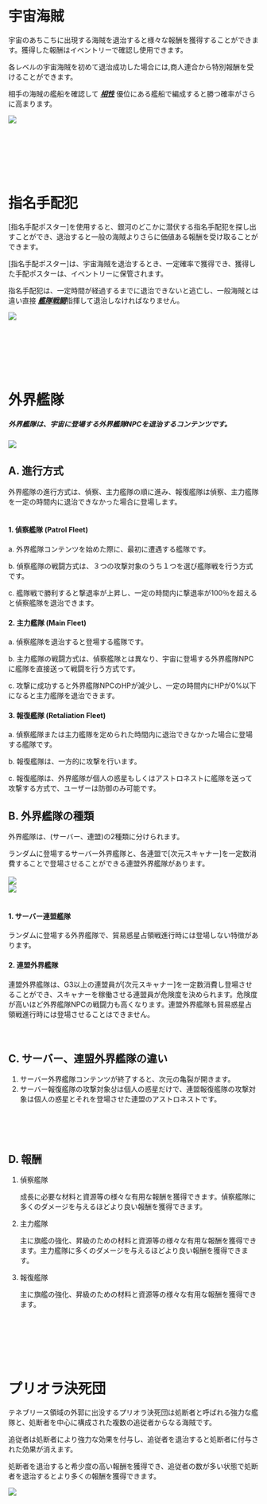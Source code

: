 ﻿# 宇宙海賊

 宇宙のあちこちに出現する海賊を退治すると様々な報酬を獲得することができます。獲得した報酬はイベントリーで確認し使用できます。

各レベルの宇宙海賊を初めて退治成功した場合には,商人連合から特別報酬を受けることができます。

相手の海賊の艦船を確認して [***<u>相性</u>***](jp/201normalship#艦船-相性-関係) 優位にある艦船で編成すると勝つ確率がさらに高まります。

![](http://d3bbxo4nelobc3.cloudfront.net/html/img/help/502_001pirate_fix.jpg)

<br>

<br>

<br>

<br>

<br>

# 指名手配犯

 [指名手配ポスター]を使用すると、銀河のどこかに潜伏する指名手配犯を探し出すことができ、退治すると一般の海賊よりさらに価値ある報酬を受け取ることができます。

[指名手配ポスター]は、宇宙海賊を退治するとき、一定確率で獲得でき、獲得した手配ポスターは、イベントリーに保管されます。

指名手配犯は、一定時間が経過するまでに退治できないと逃亡し、一般海賊とは違い直接 [***<u>艦隊戦闘</u>***](jp/503fleetbattle#艦隊戦)指揮して退治しなければなりません。

![](http://d3bbxo4nelobc3.cloudfront.net/html/img/help/502_002bounty.jpg)

<br>

<br>

<br>

<br>

<br>

# 外界艦隊

##### 外界艦隊は、宇宙に登場する外界艦隊NPCを退治するコンテンツです。

![](https://astrokings.s3.ap-northeast-2.amazonaws.com/html/img/help/502hunt_flow.jpg)

## A. 進行方式

外界艦隊の進行方式は、偵察、主力艦隊の順に進み、報復艦隊は偵察、主力艦隊を一定の時間内に退治できなかった場合に登場します。
<br>
<br>

#### 1. 偵察艦隊 (Patrol Fleet)

a. 外界艦隊コンテンツを始めた際に、最初に遭遇する艦隊です。

b. 偵察艦隊の戦闘方式は、３つの攻撃対象のうち１つを選び艦隊戦を行う方式です。

c. 艦隊戦で勝利すると撃退率が上昇し、一定の時間内に撃退率が100％を超えると偵察艦隊を退治できます。

#### 2. 主力艦隊 (Main Fleet)

a. 偵察艦隊を退治すると登場する艦隊です。

b. 主力艦隊の戦闘方式は、偵察艦隊とは異なり、宇宙に登場する外界艦隊NPCに艦隊を直接送って戦闘を行う方式です。

c. 攻撃に成功すると外界艦隊NPCのHPが減少し、一定の時間内にHPが0%以下になると主力艦隊を退治できます。

#### 3. 報復艦隊 (Retaliation Fleet)

a. 偵察艦隊または主力艦隊を定められた時間内に退治できなかった場合に登場する艦隊です。

b. 報復艦隊は、一方的に攻撃を行います。

c. 報復艦隊は、外界艦隊が個人の惑星もしくはアストロネストに艦隊を送って攻撃する方式で、ユーザーは防御のみ可能です。


## B. 外界艦隊の種類

外界艦隊は、(サーバー、連盟)の2種類に分けられます。

ランダムに登場するサーバー外界艦隊と、各連盟で[次元スキャナー]を一定数消費することで登場させることができる連盟外界艦隊があります。
<br>
<br>
![](https://astrokings.s3.ap-northeast-2.amazonaws.com/html/img/help/502hunt_event.jpg)<br>
![](https://astrokings.s3.ap-northeast-2.amazonaws.com/html/img/help/502hunt_scanner.jpg)
<br>
<br>
#### 1. サーバー連盟艦隊

ランダムに登場する外界艦隊で、貿易惑星占領戦進行時には登場しない特徴があります。

#### 2. 連盟外界艦隊

連盟外界艦隊は、G3以上の連盟員が[次元スキャナー]を一定数消費し登場させることができ、スキャナーを稼働させる連盟員が危険度を決められます。危険度が高いほど外界艦隊NPCの戦闘力も高くなります。連盟外界艦隊も貿易惑星占領戦進行時には登場させることはできません。
<br>
<br>
<br>
## C. サーバー、連盟外界艦隊の違い
1. サーバー外界艦隊コンテンツが終了すると、次元の亀裂が開きます。
2. サーバー報復艦隊の攻撃対象상は個人の惑星だけで、連盟報復艦隊の攻撃対象は個人の惑星とそれを登場させた連盟のアストロネストです。

<br>
<br>
<br>

## D. 報酬
1. 偵察艦隊

   成長に必要な材料と資源等の様々な有用な報酬を獲得できます。偵察艦隊に多くのダメージを与えるほどより良い報酬を獲得できます。

2. 主力艦隊

   主に旗艦の強化、昇級のための材料と資源等の様々な有用な報酬を獲得できます。主力艦隊に多くのダメージを与えるほどより良い報酬を獲得できます。

3. 報復艦隊

   主に旗艦の強化、昇級のための材料と資源等の様々な有用な報酬を獲得できます。

<br>

<br>

<br>

<br>

<br>

# プリオラ決死団

テネブリース領域の外郭に出没するプリオラ決死団は処断者と呼ばれる強力な艦隊と、処断者を中心に構成された複数の追従者からなる海賊です。

追従者は処断者により強力な効果を付与し、追従者を退治すると処断者に付与された効果が消えます。

処断者を退治すると希少度の高い報酬を獲得でき、追従者の数が多い状態で処断者を退治するとより多くの報酬を獲得できます。

![](https://d3bbxo4nelobc3.cloudfront.net/html/img/help/502_005.jpg)
